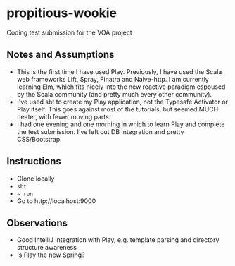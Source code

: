 # propitious-wookie

Coding test submission for the VOA project

## Notes and Assumptions
* This is the first time I have used Play. Previously, I have used the Scala web frameworks Lift, Spray, Finatra and Naive-http. I am currently learning Elm, which fits nicely into the new reactive paradigm espoused by the Scala community (and pretty much every other community).
* I've used sbt to create my Play application, not the Typesafe Activator or Play itself. This goes against most of the tutorials, but seemed MUCH neater, with fewer moving parts.
* I had one evening and one morning in which to learn Play and complete the test submission. I've left out DB integration and pretty CSS/Bootstrap.

## Instructions
* Clone locally
* ```sbt```
* ```~ run```
* Go to http://localhost:9000

## Observations
* Good IntelliJ integration with Play, e.g. template parsing and directory structure awareness
* Is Play the new Spring?
